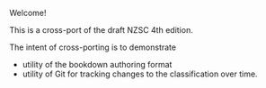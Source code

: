 Welcome! 

This is a cross-port of the draft NZSC 4th edition.

The intent of cross-porting is to demonstrate 

  * utility of the bookdown authoring format 
  * utility of Git for tracking changes to the classification over time.
  
